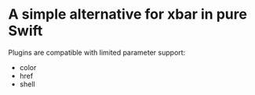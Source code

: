 # A simple alternative for xbar in pure Swift

Plugins are compatible with limited parameter support:
- color
- href
- shell
